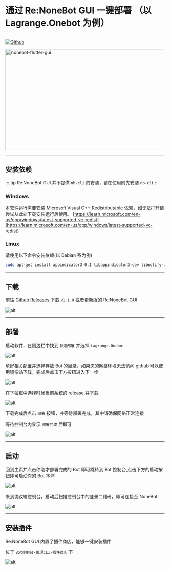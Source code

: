 # 通过 Re:NoneBot GUI 一键部署 （以 Lagrange.Onebot 为例）

<p style="display: inline-flex">
  <a href="https://github.com/NonebotGUI/nonebot-flutter-gui">
    <img src="https://img.shields.io/badge/Github-black?logo=Github" style="margin-right: 5px" alt="Github" />
  </a>
</p>
  <img src="https://socialify.git.ci/NoneBotGUI/nonebot-flutter-gui/image?description=1&descriptionEditable=%E2%9C%A8%E6%96%B0%E4%B8%80%E4%BB%A3Nonebot%E5%9B%BE%E5%BD%A2%E5%8C%96%E7%95%8C%E9%9D%A2%E2%9C%A8&font=Jost&language=1&logo=https%3A%2F%2Fnbgui.top%2Fimage%2Ficon.png&name=1&owner=1&pattern=Plus&stargazers=1&theme=Auto" alt="nonebot-flutter-gui" width="640" height="320" />

---

## 安装依赖

::: tip
Re:NoneBot GUI 并不提供 `nb-cli` 的安装，请在使用前先安装 `nb-cli`
:::

### Windows

本软件运行需要安装 Microsoft Visual C++ Redistributable 依赖，如无法打开请尝试从此处下载安装运行后使用。
[https://learn.microsoft.com/en-us/cpp/windows/latest-supported-vc-redist](https://learn.microsoft.com/en-us/cpp/windows/latest-supported-vc-redist)

### Linux

请使用以下命令安装依赖(以 Debian 系为例)

```bash
sudo apt-get install appindicator3-0.1 libappindicator3-dev libnotify-dev
```

---

## 下载

前往 [Github Releases](https://github.com/NonebotGUI/nonebot-flutter-gui/releases) 下载 `v1.1.0` 或者更新版的 Re:NoneBot GUI

![alt](/images/before/nfg_releases.png)

---

## 部署

启动软件，在侧边栏中找到 `快速部署` 并选择 `Lagrange.Onebot`

![alt](/images/before/nbgui_fastdeploy.png)

填好相关配置并选择存放 Bot 的目录，如果您的网络环境无法访问 github 可以使用镜像站下载，完成后点击下方按钮进入下一步

![alt](/images/before/nbgui_fastdeploy2.png)

在下拉框中选择时候当前系统的 release 并下载

![alt](/images/before/nbgui_fastdeploy3.png)

下载完成后点击 `部署` 按钮，并等待部署完成，其中请确保网络正常连接

等待控制台内显示 `部署完成` 后即可

![alt](/images/before/nbgui_fastdeploy4.png)

---

## 启动

回到主页并点击你刚才部署完成的 Bot 即可跳转到 Bot 控制台,点击下方的启动按钮即可启动你的 Bot 本体

![alt](/images/before/nbgui_fastdeploy5.webp)

来到协议端控制台，启动后扫描控制台中的登录二维码，即可连接至 NoneBot

![alt](/images/before/nbgui_fastdeploy6.png)

---

## 安装插件

Re:NoneBot GUI 内置了插件商店，能够一键安装插件

位于 `Bot控制台-管理CLI-插件商店` 下

![alt](/images/before/nbgui_store.webp)
